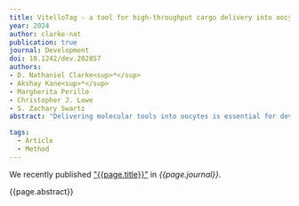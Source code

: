 ```yaml
---
title: VitelloTag - a tool for high-throughput cargo delivery into oocytes
year: 2024
author: clarke-nat
publication: true
journal: Development
doi: 10.1242/dev.202857
authors:
- D. Nathaniel Clarke<sup>*</sup>
- Akshay Kane<sup>*</sup>
- Margherita Perillo 
- Christopher J. Lowe 
- S. Zachary Swartz 
abstract: "Delivering molecular tools into oocytes is essential for developmental and reproductive biology. Microinjection, the conventional method, is equipment intensive, often technically challenging and has a low yield, and is impractical in species with delicate oocytes or restricted spawning seasons. To overcome these limitations, we developed VitelloTag, a cost-effective, high-throughput system using vitellogenin-derived fusion proteins to enable efficient cargo delivery via receptor-mediated endocytosis. We demonstrate its utility by delivering Cas9/sgRNA complexes in two distantly related species for gene knockout."

tags:
  - Article
  - Method
---
```


We recently published ["{{page.title}}"](https://doi.org/{{page.doi}}) in *{{page.journal}}*.

{{page.abstract}}
